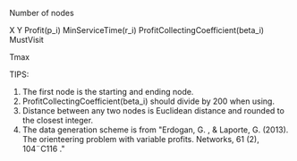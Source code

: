 Number of nodes

X Y Profit(p_i) MinServiceTime(r_i) ProfitCollectingCoefficient(beta_i) MustVisit

Tmax

TIPS:
1. The first node is the starting and ending node.
2. ProfitCollectingCoefficient(beta_i) should divide by 200 when using.
3. Distance between any two nodes is Euclidean distance	and rounded to the closest integer.
4. The data generation scheme is from "Erdogan, G. , & Laporte, G. (2013). The orienteering problem with variable profits. Networks, 61 (2), 104¨C116 ."

